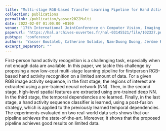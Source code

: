 ```yaml
---
title: "Multi-stage RGB-based Transfer Learning Pipeline for Hand Activity Recognition"
collection: publications
permalink: /publication/yasser2022Multi
date: 2022-02-07 01:00:00 +0100
venue: '17th International JointConference on Computer Vision, Imaging and Computer Graphics Theory and Appli-cations, VISIGRAPP'
paperurl: 'https://hal.archives-ouvertes.fr/hal-03145521/file/102327.pdf'
pubtype: 'conference'
authors: 'Yasser Boutaleb, Catherine Soladie, Nam-Duong Duong, Jérôme Royan, Renaud Seguier'
excerpt_separator: ""
---
```

First-person hand activity recognition is a challenging task, especially when not enough data are available. In this paper, we tackle this challenge by proposing a new low-cost multi-stage learning pipeline for firstperson RGB-based hand activity recognition on a limited amount of data. For a given RGB image activity sequence, in the first stage, the regions of interest are extracted using a pre-trained neural network (NN). Then, in the second stage, high-level spatial features are extracted using pre-trained deep NN. In the third stage, the temporal dependencies are learned. Finally, in the last stage, a hand activity sequence classifier is learned, using a post-fusion strategy, which is applied to the previously learned temporal dependencies. The experiments evaluated on two real-world data sets shows that our pipeline achieves the state-of-the-art. Moreover, it shows that the proposed pipeline achieves good results on limited data.
